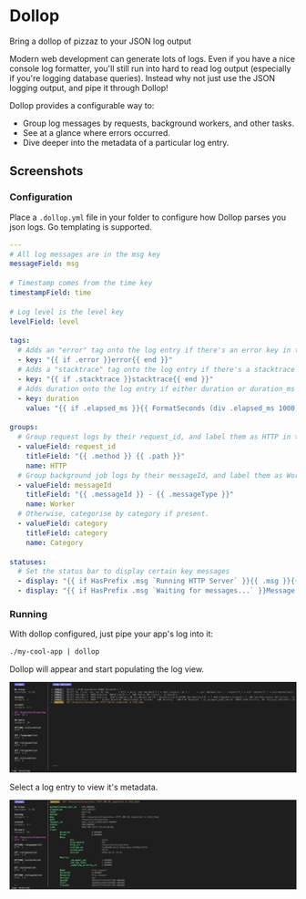 # Dollop

Bring a dollop of pizzaz to your JSON log output

Modern web development can generate lots of logs. Even if you have a nice console log formatter, you'll still run into hard to read log output (especially if you're logging database queries). Instead why not just use the JSON logging output, and pipe it through Dollop!

Dollop provides a configurable way to:

* Group log messages by requests, background workers, and other tasks.
* See at a glance where errors occurred.
* Dive deeper into the metadata of a particular log entry.


## Screenshots

### Configuration

Place a `.dollop.yml` file in your folder to configure how Dollop parses you json logs. Go templating is supported.

``` yaml
---
# All log messages are in the msg key
messageField: msg

# Timestamp comes from the time key
timestampField: time

# Log level is the level key
levelField: level

tags:
  # Adds an "error" tag onto the log entry if there's an error key in the metadata.
  - key: "{{ if .error }}error{{ end }}"
  # Adds a "stacktrace" tag onto the log entry if there's a stacktrace key in the metadata.
  - key: "{{ if .stacktrace }}stacktrace{{ end }}"
  # Adds duration onto the log entry if either duration or duration_ms is present.
  - key: duration
    value: "{{ if .elapsed_ms }}{{ FormatSeconds (div .elapsed_ms 1000) }}{{ else if .duration }}{{ FormatSeconds .duration }}{{end}}"

groups:
  # Group request logs by their request_id, and label them as HTTP in the sidebar.
  - valueField: request_id
    titleField: "{{ .method }} {{ .path }}"
    name: HTTP
  # Group background job logs by their messageId, and label them as Worker in the sidebar.
  - valueField: messageId
    titleField: "{{ .messageId }} - {{ .messageType }}"
    name: Worker
  # Otherwise, categorise by category if present.
  - valueField: category
    titleField: category
    name: Category

statuses:
  # Set the status bar to display certain key messages
  - display: "{{ if HasPrefix .msg `Running HTTP Server` }}{{ .msg }}{{end}}"
  - display: "{{ if HasPrefix .msg `Waiting for messages...` }}Message queue ready{{end}}"


```


### Running

With dollop configured, just pipe your app's log into it:

``` bash
./my-cool-app | dollop
```

Dollop will appear and start populating the log view.

![requests](./screenshots/request_view.jpg)

Select a log entry to view it's metadata.

![metadata](./screenshots/metadata.jpg)